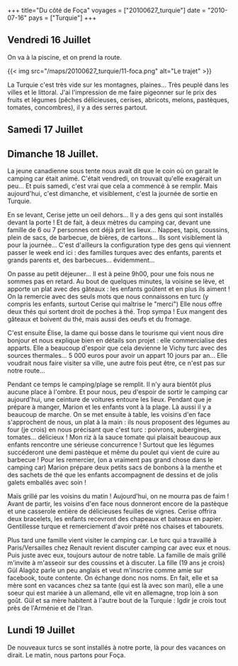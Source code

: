 +++
title="Du côté de Foça"
voyages = ["20100627_turquie"]
date = "2010-07-16"
pays = ["Turquie"]
+++


## Vendredi 16 Juillet

On va à la piscine, et on prend la route.

{{< img src="/maps/20100627_turquie/11-foca.png" alt="Le trajet" >}}

La Turquie c'est très vide sur les montagnes, plaines... Très peuplé dans les villes et le littoral. J'ai l'impression de me faire pigeonner sur le prix des fruits et légumes (pêches délicieuses, cerises, abricots, melons, pastèques, tomates, concombres), il y a des serres partout.


## Samedi 17 Juillet


## Dimanche 18 Juillet.

La jeune canadienne sous tente nous avait dit que le coin où on garait le camping car était animé. C'était vendredi, on trouvait qu'elle exagérait un peu... Et puis samedi, c'est vrai que cela a commencé à se remplir. Mais aujourd'hui, c'est dimanche, et visiblement, c'est la journée de sortie en Turquie.

En se levant, Cerise jette un oeil dehors... Il y a des gens qui sont installés devant la porte ! Et de fait, à deux mètres du camping car, devant une famille de 6 ou 7 personnes ont déjà prit les lieux... Nappes, tapis, coussins, plein de sacs, de barbecue, de bières, de cartons... Ils sont visiblement là pour la journée... C'est d'ailleurs la configuration type des gens qui viennent passer le week end ici : des familles turques avec des enfants, parents et grands parents et, des barbecues... évidemment...

On passe au petit déjeuner... Il est à peine 9h00, pour une fois nous ne sommes pas en retard. Au bout de quelques minutes, la voisine se lève, et apporte un plat avec des gâteaux : les enfants goûtent et en plus ils aiment ! On la remercie avec des seuls mots que nous connaissons en turc (y compris les enfants, surtout Cerise qui maîtrise le "merci") Elle nous offre deux thés qui sortent droit de poches à thé. Trop sympa ! Eux mangent des gâteaux et boivent du thé, mais aussi des oeufs et du fromage.

C'est ensuite Élise, la dame qui bosse dans le tourisme qui vient nous dire bonjour et nous explique bien en détails son projet : elle commercialise des apparts. Elle a beaucoup d'espoir que cela devienne le Vichy turc avec des sources thermales... 5 000 euros pour avoir un appart 10 jours par an... Elle voudrait nous faire visiter sa ville, une autre fois peut être, ce n'est pas sur notre route...

Pendant ce temps le camping/plage se remplit. Il n'y aura bientôt plus aucune place à l'ombre. Et pour nous, peu d'espoir de sortir le camping car aujourd'hui, une ceinture de voitures entoure les lieux.
Pendant que je prépare à manger, Marion et les enfants vont à la plage. Là aussi il y a beaucoup de marche.
On se met ensuite à table, les voisins d'en face s'approchent de nous, un plat à la main : ils nous proposent des légumes au four (je crois) en nous précisant que c'est turc : poivrons, aubergines, tomates... délicieux ! Mon riz à la sauce tomate qui plaisait beaucoup aux enfants rencontre une sérieuse concurrence ! Surtout que les légumes succéderont une demi pastèque et même du poulet qui vient de cuire au barbecue !
Pour les remercier, (on a vraiment pas grand chose dans le camping car) Marion prépare deux petits sacs de bonbons à la menthe et des sachets de thé que les enfants accompagnent de dessins et de jolis galets emballés avec soin !

Maïs grillé par les voisins du matin ! Aujourd'hui, on ne mourra pas de faim ! Avant de partir, les voisins d'en face nous donneront encore de la pastèque et une casserole entière de délicieuses feuilles de vignes. Cerise offrira deux bracelets, les enfants recevront des chapeaux et bateaux en papier. Gentillesse turque et remerciement d'avoir prêté nos chaises et tabourets.

Plus tard une famille vient visiter le camping car. Le turc qui a travaillé à Paris/Versailles chez Renault revient discuter camping car avec eux et nous. Puis juste avec eux, toujours autour de notre table. La famille de maïs grillé m'invite à m'asseoir sur des coussins et à discuter. La fille (19 ans je crois) Gül Alagöz parle un peu anglais et veut m'inscrire comme amie sur facebook, toute contente. On échange donc nos noms. En fait, elle et sa mère sont en vacances chez sa tante (qui est là avec son mari), elle a une soeur qui est mariée à un allemand, elle vit en allemagne, trop loin à son goût. Gül et sa mère habitent à l'autre bout de la Turquie : Igdir je crois tout près de l'Arménie et de l'Iran.


## Lundi 19 Juillet

De nouveaux turcs se sont installés à notre porte, là pour des vacances on dirait. Le matin, nous partons pour Foça.